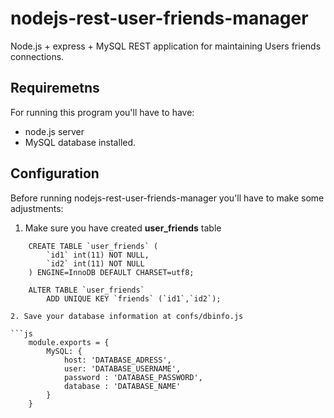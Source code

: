 # nodejs-rest-user-friends-manager
Node.js + express + MySQL REST application for maintaining Users friends connections.

## Requiremetns
For running this program you'll have to have:
* node.js server
* MySQL database
installed.

## Configuration
Before running nodejs-rest-user-friends-manager you'll have to make some adjustments:

1. Make sure you have created **user_friends** table

```mysql
    CREATE TABLE `user_friends` (
        `id1` int(11) NOT NULL,
        `id2` int(11) NOT NULL
    ) ENGINE=InnoDB DEFAULT CHARSET=utf8;

    ALTER TABLE `user_friends`
        ADD UNIQUE KEY `friends` (`id1`,`id2`);

2. Save your database information at confs/dbinfo.js 

```js
    module.exports = {
        MySQL: {
            host: 'DATABASE_ADRESS',
            user: 'DATABASE_USERNAME',
            password : 'DATABASE_PASSWORD',
            database : 'DATABASE_NAME'
        }
    }
